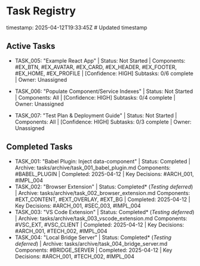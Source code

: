 # Task Registry
timestamp: 2025-04-12T19:33:45Z # Updated timestamp

## Active Tasks

- TASK_005: "Example React App" | Status: Not Started | Components: #EX_BTN, #EX_AVATAR, #EX_CARD, #EX_HEADER, #EX_FOOTER, #EX_HOME, #EX_PROFILE | [Confidence: HIGH]
  Subtasks: 0/6 complete | Owner: Unassigned

- TASK_006: "Populate Component/Service Indexes" | Status: Not Started | Components: All | [Confidence: HIGH]
  Subtasks: 0/4 complete | Owner: Unassigned

- TASK_007: "Test Plan & Deployment Guide" | Status: Not Started | Components: All | [Confidence: HIGH]
  Subtasks: 0/3 complete | Owner: Unassigned

## Completed Tasks
- TASK_001: "Babel Plugin: Inject data-component" | Status: Completed | Archive: tasks/archive/task_001_babel_plugin.md
  Components: #BABEL_PLUGIN | Completed: 2025-04-12 | Key Decisions: #ARCH_001, #IMPL_004
- TASK_002: "Browser Extension" | Status: Completed* (*Testing deferred*) | Archive: tasks/archive/task_002_browser_extension.md
  Components: #EXT_CONTENT, #EXT_OVERLAY, #EXT_BG | Completed: 2025-04-12 | Key Decisions: #ARCH_001, #SEC_003, #IMPL_004
- TASK_003: "VS Code Extension" | Status: Completed* (*Testing deferred*) | Archive: tasks/archive/task_003_vscode_extension.md
  Components: #VSC_EXT, #VSC_CLIENT | Completed: 2025-04-12 | Key Decisions: #ARCH_001, #TECH_002, #IMPL_004
- TASK_004: "Local Bridge Server" | Status: Completed* (*Testing deferred*) | Archive: tasks/archive/task_004_bridge_server.md
  Components: #BRIDGE_SERVER | Completed: 2025-04-12 | Key Decisions: #ARCH_001, #TECH_002, #IMPL_004
<!-- List completed tasks here as the project progresses -->
